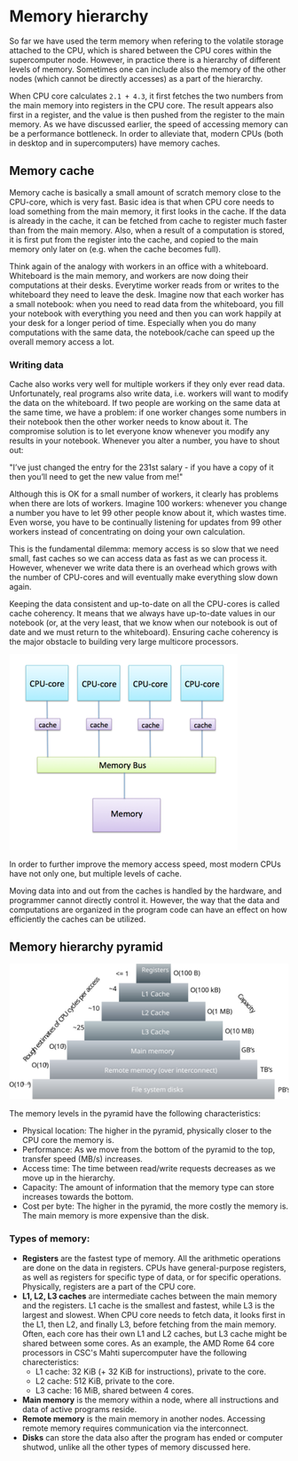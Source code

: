 <!-- Includes material from "Supercomputing" online-course (https://www.futurelearn.com/courses/supercomputing/) 
by Edinburgh Supercomputing Center (EPCC), licensed under Creative Commons SA-BY --> 

# Memory hierarchy

So far we have used the term memory when refering to the volatile
storage attached to the CPU, which is shared between the CPU cores
within the supercomputer node. However, in practice there is a
hierarchy of different levels of memory. Sometimes one can include
also the memory of the other nodes (which cannot be directly accesses)
as a part of the hierarchy.

When CPU core calculates `2.1 + 4.3`, it first fetches the two numbers
from the main memory into registers in the CPU core. The result
appears also first in a register, and the value is then pushed from
the register to the main memory. As we have discussed earlier, the
speed of accessing memory can be a performance bottleneck. In order to
alleviate that, modern CPUs (both in desktop and in supercomputers) have memory caches.

## Memory cache

Memory cache is basically a small amount of scratch memory close
to the CPU-core, which is very fast. Basic idea is that when CPU core needs
to load something from the main memory, it first looks in the
cache. If the data is already in the cache, it can be fetched from
cache to register much faster than from the main memory. Also, when a result of
a computation is stored, it is first put from the register into the
cache, and copied to the main memory only later on (e.g. when the
cache becomes full).

Think again of the analogy with workers in an office with
a whiteboard. Whiteboard is the main memory, and workers are now doing their
computations at their desks. Everytime worker reads from or writes to
the whiteboard they need to leave the desk. Imagine now that
each worker has a small notebook: when you need to read data from the
whiteboard, you fill your notebook with everything you need and then
you can work happily at your desk for a longer period of
time. Especially when you do many computations with the same data, the
notebook/cache can speed up the overall memory access a lot.

### Writing data

Cache also works very well for multiple workers if they only ever read data. Unfortunately, real programs also write data, i.e. workers will want to modify the data on the whiteboard. If two people are working on the same data at the same time, we have a problem: if one worker changes some numbers in their notebook then the other worker needs to know about it. The compromise solution is to let everyone know whenever you modify any results in your notebook. Whenever you alter a number, you have to shout out:

"I’ve just changed the entry for the 231st salary - if you have a copy of it then you’ll need to get the new value from me!"

Although this is OK for a small number of workers, it clearly has problems when there are lots of workers. Imagine 100 workers: whenever you change a number you have to let 99 other people know about it, which wastes time. Even worse, you have to be continually listening for updates from 99 other workers instead of concentrating on doing your own calculation.

This is the fundamental dilemma: memory access is so slow that we need small, fast caches so we can access data as fast as we can process it. However, whenever we write data there is an overhead which grows with the number of CPU-cores and will eventually make everything slow down again.

Keeping the data consistent and up-to-date on all the CPU-cores is called cache coherency. It means that we always have up-to-date values in our notebook (or, at the very least, that we know when our notebook is out of date and we must return to the whiteboard). Ensuring cache coherency is the major obstacle to building very large multicore processors.

<!-- image copyright EPCC, licensed under Creative Commons SA-BY -->
![Schematic view of memory cache](images/cache.png)

In order to further improve the memory access speed, most modern CPUs have
not only one, but multiple levels of cache.

Moving data into and out from the caches is handled by the hardware, and programmer cannot directly control it. However, the way that the data and computations are organized in the program code can have an effect on how efficiently the caches can be utilized.


## Memory hierarchy pyramid

![Memory hierarchy in a supercomputer](images/memory_hierarchy.svg)

The memory levels in the pyramid have the following characteristics: 
* Physical location: The higher in the pyramid, physically closer to
  the CPU core the memory is.
* Performance: As we move from the bottom of the pyramid to the top, transfer speed (MB/s) increases.
* Access time: The time between read/write requests decreases as we move up in the hierarchy.
* Capacity: The amount of information that the memory type can store increases towards the bottom.
* Cost per byte: The higher in the pyramid, the more costly the
  memory is. The main memory is more expensive than the disk.

### Types of memory:

*  **Registers** are the fastest type of memory. All the arithmetic operations are done on the data in registers. CPUs have general-purpose registers, as well as registers for specific type of data, or for specific operations. Physically, registers are a part of the CPU core.
*  **L1, L2, L3 caches** are intermediate caches between the main memory and the registers. L1 cache is the smallest and fastest, while L3 is the largest and slowest. When CPU core needs to fetch data, it looks first in the L1, then L2, and finally L3, before fetching from the main memory. Often, each core has their own L1 and L2 caches, but L3 cache might be shared between some cores. As an example, the AMD Rome 64 core processors in CSC's Mahti supercomputer have the following charecteristics:
   * L1 cache: 32 KiB (+ 32 KiB for instructions), private to the core.
   * L2 cache: 512 KiB, private to the core.
   * L3 cache: 16 MiB, shared between 4 cores.
*  **Main memory** is the memory within a node, where all instructions and data of active programs reside. 
*  **Remote memory** is the main memory in another nodes. Accessing remote memory requires communication via the interconnect.
*  **Disks** can store the data also after the program has ended or computer shutwod, unlike all the other types of memory discussed here.


